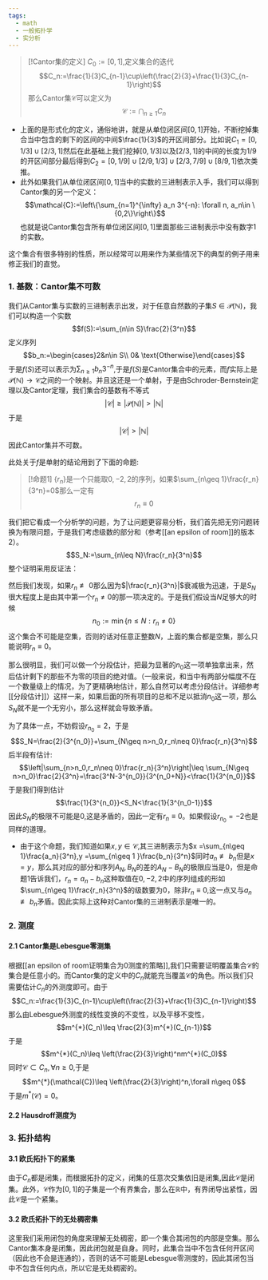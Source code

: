 ```yaml
---
tags:
  - math
  - 一般拓扑学
  - 实分析
---
```

> [!Cantor集的定义]
> $C_0:=[0,1]$,定义集合的迭代$$C_n:=\frac{1}{3}C_{n-1}\cup\left(\frac{2}{3}+\frac{1}{3}C_{n-1}\right)$$那么Cantor集$\mathcal{C}$可以定义为$$\mathcal{C}:=\bigcap_{n\geq 1}C_n$$

* 上面的是形式化的定义，通俗地讲，就是从单位闭区间$[0,1]$开始，不断挖掉集合当中包含的剩下的区间的中间$\frac{1}{3}$的开区间部分。比如说$C_1=[0,1/3]\cup [2/3,1]$然后在此基础上我们挖掉$[0,1/3]$以及$[2/3,1]$的中间的长度为$1/9$的开区间部分最后得到$C_2=[0,1/9]\cup[2/9,1/3]\cup[2/3,7/9]\cup[8/9,1]$依次类推。
* 此外如果我们从单位闭区间$[0,1]$当中的实数的三进制表示入手，我们可以得到Cantor集的另一个定义：$$\mathcal{C}:=\left\{\sum_{n=1}^{\infty} a_n 3^{-n}: \forall n, a_n\in \{0,2\}\right\}$$也就是说Cantor集包含所有单位闭区间$[0,1]$里面那些三进制表示中没有数字$1$的实数。

这个集合有很多特别的性质，所以经常可以用来作为某些情况下的典型的例子用来修正我们的直觉。


### 1. 基数：Cantor集不可数

我们从Cantor集与实数的三进制表示出发，对于任意自然数的子集$S\in \mathcal{P}(\mathbb{N})$，我们可以构造一个实数$$f(S):=\sum_{n\in S}\frac{2}{3^n}$$定义序列$$b_n:=\begin{cases}2&n\in S\\ 0& \text{Otherwise}\end{cases}$$于是$f(S)$还可以表示为$\sum_{n\geq 1}b_n 3^{-n}$,于是$f(S)$是Cantor集合中的元素，而$f$实际上是$\mathcal{P}(\mathbb{N})\to \mathcal{C}$之间的一个映射。并且这还是一个单射，于是由Schroder-Bernstein定理以及Cantor定理，我们集合的基数有不等式$$|\mathcal{C}|\geq |\mathcal{P}(\mathbb{N})|>|\mathbb{N}|$$于是$$|\mathcal{C}|>|\mathbb{N}|$$因此Cantor集并不可数。

此处关于$f$是单射的结论用到了下面的命题:

> [!命题1]
> $\{r_n\}$是一个只能取$0,-2,2$的序列，如果$\sum_{n\geq 1}\frac{r_n}{3^n}=0$那么一定有$$r_n \equiv 0$$

我们把它看成一个分析学的问题，为了让问题更容易分析，我们首先把无穷问题转换为有限问题，于是我们考虑级数的部分和（参考[[an epsilon of room]]的版本2）。$$S_N:=\sum_{n\leq N}\frac{r_n}{3^n}$$整个证明采用反证法：

然后我们发现，如果$r_n \not \equiv 0$那么因为$|\frac{r_n}{3^n}|$衰减极为迅速，于是$S_N$很大程度上是由其中第一个$r_n\neq 0$的那一项决定的。于是我们假设当$N$足够大的时候$$n_0:=\min\{n\leq N:r_n\neq 0\}$$这个集合不可能是空集，否则的话对任意正整数$N$，上面的集合都是空集，那么只能说明$r_n\equiv 0$。

那么很明显，我们可以做一个分段估计，把最为显著的$n_0$这一项单独拿出来，然后估计剩下的那些不为零的项目的绝对值。（一般来说，和当中有两部分幅度不在一个数量级上的情况，为了更精确地估计，那么自然可以考虑分段估计。详细参考[[分段估计]]）这样一来，如果后面的所有项目的总和不足以抵消$n_0$这一项，那么$S_N$就不是一个无穷小，那么这样就会导致矛盾。

为了具体一点，不妨假设$r_{n_0}=2$，于是
$$S_N=\frac{2}{3^{n_0}}+\sum_{N\geq n>n_0,r_n\neq 0}\frac{r_n}{3^n}$$后半段有估计:$$\left|\sum_{n>n_0,r_n\neq 0}\frac{r_n}{3^n}\right|\leq \sum_{N\geq n>n_0}\frac{2}{3^n}=\frac{3^N-3^{n_0}}{3^{n_0+N}}<\frac{1}{3^{n_0}}$$于是我们得到估计$$\frac{1}{3^{n_0}}<S_N<\frac{1}{3^{n_0-1}}$$因此$S_N$的极限不可能是$0$,这是矛盾的，因此一定有$r_n\equiv 0$。如果假设$r_{n_0}=-2$也是同样的道理。

* 由于这个命题，我们知道如果$x,y \in \mathcal{C}$,其三进制表示为$x =\sum_{n\geq 1}\frac{a_n}{3^n},y =\sum_{n\geq 1 }\frac{b_n}{3^n}$同时$a_n\not \equiv b_n$但是$x=y$，那么其对应的部分和序列$A_N,B_N$的差的$A_N-B_N$的极限应当是0，但是命题1告诉我们，$r_n=a_n-b_n$这种取值在$0,-2,2$中的序列组成的形如$\sum_{n\geq 1}\frac{r_n}{3^n}$的级数要为0，除非$r_n\equiv 0$,这一点又与$a_n\not \equiv b_n$矛盾。因此实际上这种对Cantor集的三进制表示是唯一的。

### 2. 测度

#### 2.1 Cantor集是Lebesgue零测集

根据[[an epsilon of room证明集合为0测度的策略]],我们只需要证明覆盖集合$\mathcal{C}$的集合是任意小的。而Cantor集的定义中的$C_n$就能充当覆盖$\mathcal{C}$的角色。所以我们只需要估计$C_n$的外测度即可。由于$$C_n:=\frac{1}{3}C_{n-1}\cup\left(\frac{2}{3}+\frac{1}{3}C_{n-1}\right)$$那么由Lebesgue外测度的线性变换的不变性，以及平移不变性，$$m^{*}(C_n)\leq \frac{2}{3}m^{*}(C_{n-1})$$于是$$m^{*}(C_n)\leq \left(\frac{2}{3}\right)^nm^{*}(C_0)$$同时$\mathcal{C}\subset C_n,\forall n\geq 0$,于是$$m^{*}(\mathcal{C})\leq \left(\frac{2}{3}\right)^n,\forall n\geq 0$$于是$m^{*}(\mathcal{C})=0$。

#### 2.2 Hausdroff测度为
### 3. 拓扑结构

#### 3.1 欧氏拓扑下的紧集
由于$C_n$都是闭集，而根据拓扑的定义，闭集的任意次交集依旧是闭集,因此$\mathcal{C}$是闭集。此外，$\mathcal{C}$作为$[0,1]$的子集是一个有界集合，那么在$\mathbb{R}$中，有界闭导出紧性，因此$\mathcal{C}$是一个紧集。

#### 3.2 欧氏拓扑下的无处稠密集
这里我们采用闭包的角度来理解无处稠密，即一个集合其闭包的内部是空集。那么Cantor集本身是闭集，因此闭包就是自身。同时，此集合当中不包含任何开区间（因此也不会是连通的），否则的话不可能是Lebesgue零测度的，因此其闭包当中不包含任何内点，所以它是无处稠密的。



